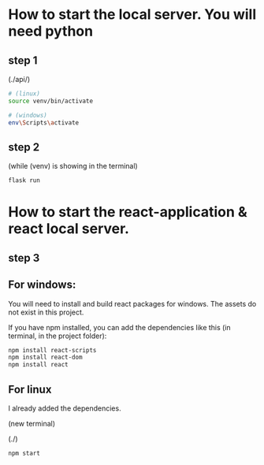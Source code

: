 # How to start the local server. You will need python
## step 1
(./api/)
```sh
# (linux)
source venv/bin/activate

# (windows)
env\Scripts\activate
```

## step 2
(while (venv) is showing in the terminal)
```sh
flask run
```

# How to start the react-application & react local server.
## step 3

## For windows:
You will need to install and build react packages for windows. The assets do not exist in this project.

If you have npm installed, you can add the dependencies like this (in terminal, in the project folder):

```sh
npm install react-scripts
npm install react-dom
npm install react
```

## For linux
I already added the dependencies.

(new terminal)

(./)

```sh
npm start
```
